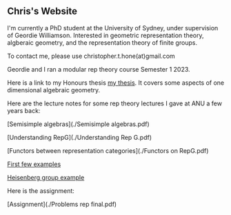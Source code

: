 ## Chris's Website

I'm currently a PhD student at the University of Sydney, under supervision of Geordie Williamson. Interested in geometric representation theory, algberaic geometry, and the representation theory of finite groups.

To contact me, please use christopher.t.hone(at)gmail.com

Geordie and I ran a modular rep theory course Semester 1 2023.

Here is a link to my Honours thesis [my thesis](./thesis.pdf). It covers some aspects of one dimensional algebraic geometry.

Here are the lecture notes for some rep theory lectures I gave at ANU a few years back:

[Semisimple algebras](./Semisimple algebras.pdf)

[Understanding RepG](./Understanding Rep G.pdf)

[Functors between representation categories](./Functors on RepG.pdf)

[First few examples](./Examples1.pdf)

[Heisenberg group example](./Examples2.pdf)

Here is the assignment:

[Assignment](./Problems rep final.pdf)
